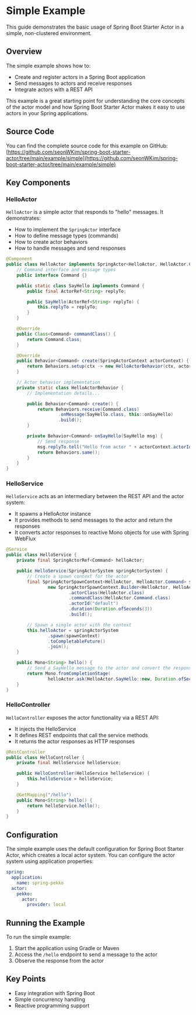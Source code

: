 # Simple Example

This guide demonstrates the basic usage of Spring Boot Starter Actor in a simple, non-clustered environment.

## Overview

The simple example shows how to:

- Create and register actors in a Spring Boot application
- Send messages to actors and receive responses
- Integrate actors with a REST API

This example is a great starting point for understanding the core concepts of the actor model and how Spring Boot Starter Actor makes it easy to use actors in your Spring applications.

## Source Code

You can find the complete source code for this example on GitHub:
[https://github.com/seonWKim/spring-boot-starter-actor/tree/main/example/simple](https://github.com/seonWKim/spring-boot-starter-actor/tree/main/example/simple)

## Key Components

### HelloActor

`HelloActor` is a simple actor that responds to "hello" messages. It demonstrates:

- How to implement the `SpringActor` interface
- How to define message types (commands)
- How to create actor behaviors
- How to handle messages and send responses

```java
@Component
public class HelloActor implements SpringActor<HelloActor, HelloActor.Command> {
    // Command interface and message types
    public interface Command {}

    public static class SayHello implements Command {
        public final ActorRef<String> replyTo;

        public SayHello(ActorRef<String> replyTo) {
            this.replyTo = replyTo;
        }
    }

    @Override
    public Class<Command> commandClass() {
        return Command.class;
    }

    @Override
    public Behavior<Command> create(SpringActorContext actorContext) {
        return Behaviors.setup(ctx -> new HelloActorBehavior(ctx, actorContext).create());
    }

    // Actor behavior implementation
    private static class HelloActorBehavior {
        // Implementation details...

        public Behavior<Command> create() {
            return Behaviors.receive(Command.class)
                    .onMessage(SayHello.class, this::onSayHello)
                    .build();
        }

        private Behavior<Command> onSayHello(SayHello msg) {
            // Send response
            msg.replyTo.tell("Hello from actor " + actorContext.actorId());
            return Behaviors.same();
        }
    }
}
```

### HelloService

`HelloService` acts as an intermediary between the REST API and the actor system:

- It spawns a HelloActor instance
- It provides methods to send messages to the actor and return the responses
- It converts actor responses to reactive Mono objects for use with Spring WebFlux

```java
@Service
public class HelloService {
    private final SpringActorRef<Command> helloActor;

    public HelloService(SpringActorSystem springActorSystem) {
        // Create a spawn context for the actor
        final SpringActorSpawnContext<HelloActor, HelloActor.Command> spawnContext =
                new SpringActorSpawnContext.Builder<HelloActor, HelloActor.Command>()
                        .actorClass(HelloActor.class)
                        .commandClass(HelloActor.Command.class)
                        .actorId("default")
                        .duration(Duration.ofSeconds(3))
                        .build();

        // Spawn a single actor with the context
        this.helloActor = springActorSystem
                .spawn(spawnContext)
                .toCompletableFuture()
                .join();
    }

    public Mono<String> hello() {
        // Send a SayHello message to the actor and convert the response to a Mono
        return Mono.fromCompletionStage(
                helloActor.ask(HelloActor.SayHello::new, Duration.ofSeconds(3)));
    }
}
```

### HelloController

`HelloController` exposes the actor functionality via a REST API:

- It injects the HelloService
- It defines REST endpoints that call the service methods
- It returns the actor responses as HTTP responses

```java
@RestController
public class HelloController {
    private final HelloService helloService;

    public HelloController(HelloService helloService) {
        this.helloService = helloService;
    }

    @GetMapping("/hello")
    public Mono<String> hello() {
        return helloService.hello();
    }
}
```

## Configuration

The simple example uses the default configuration for Spring Boot Starter Actor, which creates a local actor system. You can configure the actor system using application properties:

```yaml
spring:
  application:
    name: spring-pekko
  actor:
    pekko:
      actor:
        provider: local
```

## Running the Example

To run the simple example:

1. Start the application using Gradle or Maven
2. Access the `/hello` endpoint to send a message to the actor
3. Observe the response from the actor

## Key Points

- Easy integration with Spring Boot
- Simple concurrency handling
- Reactive programming support
